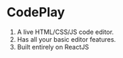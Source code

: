 # CodePlay
1. A live HTML/CSS/JS code editor. 
2. Has all your basic editor features.
3. Built entirely on ReactJS
